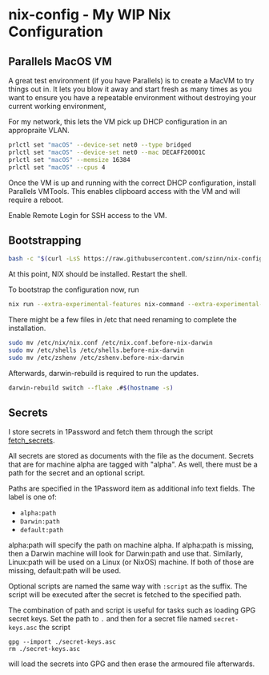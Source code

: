 # nix-config - My WIP Nix Configuration

## Parallels MacOS VM

A great test environment (if you have Parallels) is to create a MacVM to try things out in.
It lets you blow it away and start fresh as many times as you want to ensure you have a repeatable environment without destroying your current working environment,

For my network, this lets the VM pick up DHCP configuration in an appropraite VLAN.

```sh
prlctl set "macOS" --device-set net0 --type bridged
prlctl set "macOS" --device-set net0 --mac DECAFF20001C
prlctl set "macOS" --memsize 16384
prlctl set "macOS" --cpus 4
```

Once the VM is up and running with the correct DHCP configuration, install Parallels VMTools. This enables clipboard access with the VM and will require a reboot.

Enable Remote Login for SSH access to the VM.

## Bootstrapping

```sh
bash -c "$(curl -LsS https://raw.githubusercontent.com/szinn/nix-config/main/bootstrap.sh)"
```

At this point, NIX should be installed. Restart the shell.

To bootstrap the configuration now, run

```sh
nix run --extra-experimental-features nix-command --extra-experimental-features flakes nix-darwin -- switch --flake .#$(hostname -s)
```

There might be a few files in /etc that need renaming to complete the installation.

```sh
sudo mv /etc/nix/nix.conf /etc/nix.conf.before-nix-darwin
sudo mv /etc/shells /etc/shells.before-nix-darwin
sudo mv /etc/zshenv /etc/zshenv.before-nix-darwin
```

Afterwards, darwin-rebuild is required to run the updates.

```sh
darwin-rebuild switch --flake .#$(hostname -s)
```

## Secrets

I store secrets in 1Password and fetch them through the script [fetch_secrets](./scripts/fetch_secrets).

All secrets are stored as documents with the file as the document. Secrets that are for machine alpha are tagged with "alpha".
As well, there must be a path for the secret and an optional script.

Paths are specified in the 1Password item as additional info text fields. The label is one of:
* `alpha:path`
* `Darwin:path`
* `default:path`

alpha:path will specify the path on machine alpha. If alpha:path is missing, then a Darwin machine will look for Darwin:path and use that.
Similarly, Linux:path will be used on a Linux (or NixOS) machine. If both of those are missing, default:path will be used.

Optional scripts are named the same way with `:script` as the suffix. The script will be executed after the secret is fetched to the specified path.

The combination of path and script is useful for tasks such as loading GPG secret keys. Set the path to `.` and then for a secret file named `secret-keys.asc`
the script

```
gpg --import ./secret-keys.asc
rm ./secret-keys.asc
```

will load the secrets into GPG and then erase the armoured file afterwards.
